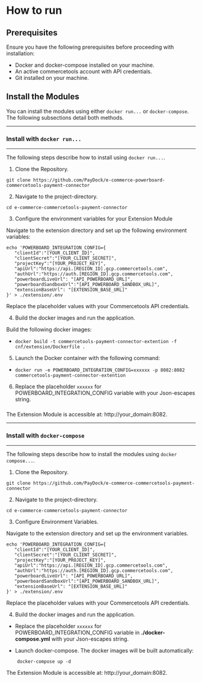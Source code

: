 # How to run

## Prerequisites

Ensure you have the following prerequisites before proceeding with installation:

- Docker and docker-compose installed on your machine.
- An active commercetools account with API credentials.
- Git installed on your machine.


## Install the Modules

You can install the modules using either `docker run...` or `docker-compose`. The following subsections detail both methods.

---
### Install with `docker run...`
---

The following steps describe how to install using `docker run...`.

1. Clone the Repository.

```
git clone https://github.com/PayDock/e-commerce-powerboard-commercetools-payment-connector
```

2. Navigate to the project-directory.
```
cd e-commerce-commercetools-payment-connector
```

3. Configure the environment variables for your Extension Module


Navigate to the extension directory and set up the following environment variables:

```
echo 'POWERBOARD_INTEGRATION_CONFIG={
   "clientId":"[YOUR_CLIENT_ID]",
   "clientSecret":"[YOUR_CLIENT_SECRET]",
   "projectKey":"[YOUR_PROJECT_KEY]",
   "apiUrl":"https://api.[REGION_ID].gcp.commercetools.com",
   "authUrl":"https://auth.[REGION_ID].gcp.commercetools.com",
   "powerboardLiveUrl": "[API_POWERBOARD_URL]",
   "powerboardSandboxUrl":"[API_POWERBOARD_SANDBOX_URL]",
   "extensionBaseUrl": "[EXTENSION_BASE_URL]"
}' > ./extension/.env
```


Replace the placeholder values with your Commercetools API credentials.

4. Build the docker images and run the application.

Build the following docker images:

- `docker build -t commercetools-payment-connector-extention -f cnf/extension/Dockerfile .`


5. Launch the Docker container with the following command:

- `docker run -e POWERBOARD_INTEGRATION_CONFIG=xxxxxx -p 8082:8082 commercetools-payment-connector-extention`


6. Replace the placeholder `xxxxxx` for POWERBOARD_INTEGRATION_CONFIG variable  with your Json-escapes string.
###
The Extension Module is accessible at: http://your_domain:8082.


---
### Install with `docker-compose`
---

The following steps describe how to install the modules using `docker compose...`.

1. Clone the Repository.

```
git clone https://github.com/PayDock/e-commerce-commercetools-payment-connector
```

2. Navigate to the project-directory.

```
cd e-commerce-commercetools-payment-connector
```

3. Configure Environment Variables.

Navigate to the extension directory and set up the environment variables.

```
echo 'POWERBOARD_INTEGRATION_CONFIG={
   "clientId":"[YOUR_CLIENT_ID]",
   "clientSecret":"[YOUR_CLIENT_SECRET]",
   "projectKey":"[YOUR_PROJECT_KEY]",
   "apiUrl":"https://api.[REGION_ID].gcp.commercetools.com",
   "authUrl":"https://auth.[REGION_ID].gcp.commercetools.com",
   "powerboardLiveUrl": "[API_POWERBOARD_URL]",
   "powerboardSandboxUrl":"[API_POWERBOARD_SANDBOX_URL]",
   "extensionBaseUrl": "[EXTENSION_BASE_URL]"
}' > ./extension/.env
```

Replace the placeholder values with your Commercetools API credentials.


4. Build the docker images and run the application.

* Replace the placeholder `xxxxxx` for POWERBOARD_INTEGRATION_CONFIG variable in **./docker-compose.yml** with your Json-escapes string.

* Launch docker-compose. The docker images will be built automatically:

```
    docker-compose up -d
```

The Extension Module is accessible at: http://your_domain:8082.

